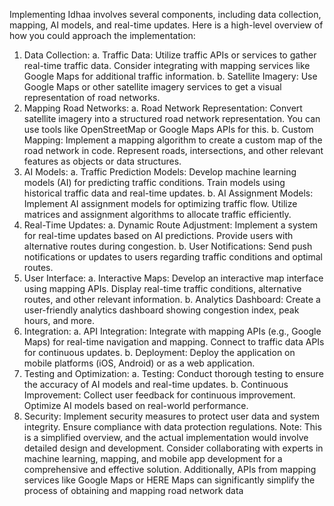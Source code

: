 Implementing Idhaa involves several components, 
including data collection, mapping, AI models, and
real-time updates. Here is a high-level overview of 
how you could approach the implementation:

1. Data Collection:
a. Traffic Data:
Utilize traffic APIs or services to gather real-time traffic data.
Consider integrating with mapping services like Google Maps for additional traffic information.
b. Satellite Imagery:
Use Google Maps or other satellite imagery services to get a visual representation of road networks.
2. Mapping Road Networks:
a. Road Network Representation:
Convert satellite imagery into a structured road network representation.
You can use tools like OpenStreetMap or Google Maps APIs for this.
b. Custom Mapping:
Implement a mapping algorithm to create a custom map of the road network in code.
Represent roads, intersections, and other relevant features as objects or data structures.
3. AI Models:
a. Traffic Prediction Models:
Develop machine learning models (AI) for predicting traffic conditions.
Train models using historical traffic data and real-time updates.
b. AI Assignment Models:
Implement AI assignment models for optimizing traffic flow.
Utilize matrices and assignment algorithms to allocate traffic efficiently.
4. Real-Time Updates:
a. Dynamic Route Adjustment:
Implement a system for real-time updates based on AI predictions.
Provide users with alternative routes during congestion.
b. User Notifications:
Send push notifications or updates to users regarding traffic conditions and optimal routes.
5. User Interface:
a. Interactive Maps:
Develop an interactive map interface using mapping APIs.
Display real-time traffic conditions, alternative routes, and other relevant information.
b. Analytics Dashboard:
Create a user-friendly analytics dashboard showing congestion index, peak hours, and more.
6. Integration:
a. API Integration:
Integrate with mapping APIs (e.g., Google Maps) for real-time navigation and mapping.
Connect to traffic data APIs for continuous updates.
b. Deployment:
Deploy the application on mobile platforms (iOS, Android) or as a web application.
7. Testing and Optimization:
a. Testing:
Conduct thorough testing to ensure the accuracy of AI models and real-time updates.
b. Continuous Improvement:
Collect user feedback for continuous improvement.
Optimize AI models based on real-world performance.
8. Security:
Implement security measures to protect user data and system integrity.
Ensure compliance with data protection regulations.
Note:
This is a simplified overview, and the actual implementation would involve detailed design and development. Consider collaborating with experts in machine learning, mapping, and mobile app development for a comprehensive and effective solution. Additionally, APIs from mapping services like Google Maps or HERE Maps can significantly simplify the process of obtaining and mapping road network data
